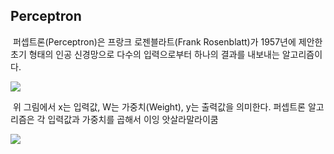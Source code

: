 ## Perceptron

&nbsp;퍼셉트론(Perceptron)은 프랑크 로젠블라트(Frank Rosenblatt)가 1957년에 제안한 초기 형태의 인공 신경망으로 다수의 입력으로부터 하나의 결과를 내보내는 알고리즘이다.
<p><img src="https://wikidocs.net/images/page/24958/perceptrin1_final.PNG"></p>

&nbsp;위 그림에서 x는 입력값, W는 가중치(Weight), y는 출력값을 의미한다. 퍼셉트론 알고리즘은 각 입력값과 가중치를 곱해서 이잉 앗살라말라이쿰
<p><img src="https://i.ytimg.com/vi/gQeUotKKR1Y/maxresdefault.jpg"></p>
